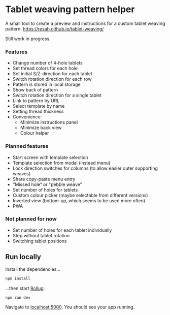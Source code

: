 # Tablet weaving pattern helper

A small tool to create a preview and instructions for a custom tablet weaving pattern: https://resah.github.io/tablet-weaving/

Still work in progress.

### Features

* Change number of 4-hole tablets
* Set thread colors for each hole
* Set initial S/Z-direction for each tablet
* Switch rotation direction for each row
* Pattern is stored in local storage
* Show back of pattern
* Switch rotation direction for a single tablet
* Link to pattern by URL
* Select template by name
* Setting thread thickness
* Convenience:
  * Minimize instructions panel
  * Minimize back view
  * Colour helper

### Planned features

* Start screen with template selection
* Template selection from modal (instead menu)
* Lock direction switches for columns (to allow easier outer supporting weaves)
* Share copy-paste menu entry
* "Missed hole“ or "pebble weave"
* Set number of holes for tablets
* Custom colour picker (maybe selectable from different versions)
* Inverted view (bottom-up, which seems to be used more often)
* PWA

### Not planned for now

* Set number of holes for each tablet individually
* Step without tablet rotation
* Switching tablet positions


## Run locally

Install the dependencies...

```bash
npm install
```

...then start [Rollup](https://rollupjs.org):

```bash
npm run dev
```

Navigate to [localhost:5000](http://localhost:5000). You should see your app running.
